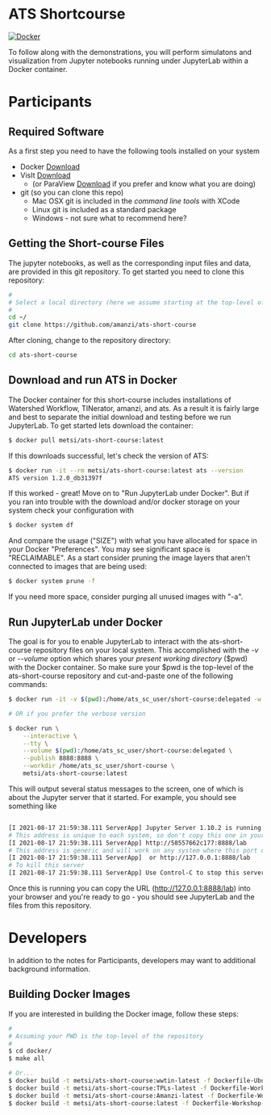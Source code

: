 # ATS Shortcourse

[![Docker](https://github.com/amanzi/ats-short-course/actions/workflows/docker-test.yml/badge.svg?branch=main)](https://github.com/amanzi/ats-short-course/actions/workflows/docker-test.yml)

To follow along with the demonstrations, you will perform simulatons and visualization from Jupyter notebooks running under JupyterLab within a Docker container. 


# Participants

## Required Software
As a first step you need to have the following tools installed on your system

* Docker [Download](https://www.docker.com/get-started)
* VisIt [Download](https://wci.llnl.gov/simulation/computer-codes/visit/executables)
  * (or ParaView [Download](https://www.paraview.org/download/) if you prefer and know what you are doing)
* git (so you can clone this repo)
  * Mac OSX git is included in the _command line tools_ with XCode
  * Linux git is included as a standard package
  * Windows - not sure what to recommend here?

## Getting the Short-course Files

The jupyter notebooks, as well as the corresponding input files and data, are provided in this git repository. To get started you need to clone this repository:

```sh
#
# Select a local directory (here we assume starting at the top-level of your home directory)
#
cd ~/
git clone https://github.com/amanzi/ats-short-course
```

After cloning, change to the repository directory:

``` sh
cd ats-short-course
```

## Download and run ATS in Docker

The Docker container for this short-course includes installations of Watershed Workflow, TINerator, amanzi, and ats.  As a result it is fairly large and best to separate the initial download and testing before we run JupyterLab.  To get started lets download the container:


``` sh
$ docker pull metsi/ats-short-course:latest
```

If this downloads successful, let's check the version of ATS:

``` sh
$ docker run -it --rm metsi/ats-short-course:latest ats --version
ATS version 1.2.0_db31397f
```

If this worked - great!  Move on to "Run JupyterLab under Docker".  But if you ran into trouble with the download and/or docker storage on your system check your configuration with 

``` sh
$ docker system df
```

And compare the usage ("SIZE") with what you have allocated for space in your Docker "Preferences".  You may see significant space is "RECLAIMABLE".  As a start consider pruning the image layers that aren't connected to images that are being used:

``` sh
$ docker system prune -f 
```

If you need more space, consider purging all unused images with "-a".

## Run JupyterLab under Docker

The goal is for you to enable JupyterLab to interact with the ats-short-course repository files on your local system.  This accomplished with the _-v_ or _--volume_ option which shares your _present working directory_ ($pwd) with the Docker container.  So make sure your $pwd is the top-level of the ats-short-course repository and cut-and-paste one of the following commands:

```sh
$ docker run -it -v $(pwd):/home/ats_sc_user/short-course:delegated -w /home/ats_sc_user/short-course -p 8888:8888 metsi/ats-short-course:latest

# OR if you prefer the verbose version

$ docker run \
    --interactive \
    --tty \
    --volume $(pwd):/home/ats_sc_user/short-course:delegated \
    --publish 8888:8888 \
    --workdir /home/ats_sc_user/short-course \
    metsi/ats-short-course:latest
```

This will output several status messages to the screen, one of which is about the Jupyter server that it started.  For example, you should see something like 

``` sh

[I 2021-08-17 21:59:38.111 ServerApp] Jupyter Server 1.10.2 is running at:
# This address is unique to each system, so don't copy this one in your case
[I 2021-08-17 21:59:38.111 ServerApp] http://58557662c177:8888/lab
# This address is generic and will work on any system where this port on local host has not been allocated to another process
[I 2021-08-17 21:59:38.111 ServerApp]  or http://127.0.0.1:8888/lab
# To kill this server
[I 2021-08-17 21:59:38.111 ServerApp] Use Control-C to stop this server and shut down all kernels (twice to skip confirmation).

```

Once this is running you can copy the URL (http://127.0.0.1:8888/lab) into your browser and you're ready to go - you should see JupyterLab and the files from this repository.

# Developers

In addition to the notes for Participants, developers may want to additional background information.

## Building Docker Images

If you are interested in building the Docker image, follow these steps:

```sh
#
# Assuming your PWD is the top-level of the repository
#
$ cd docker/
$ make all

# Or...
$ docker build -t metsi/ats-short-course:wwtin-latest -f Dockerfile-Ubuntu-WW+TIN ./
$ docker build -t metsi/ats-short-course:TPLs-latest -f Dockerfile-Workshop-TPLs ./
$ docker build -t metsi/ats-short-course:Amanzi-latest -f Dockerfile-Workshop-Amanzi ./
$ docker build -t metsi/ats-short-course:latest -f Dockerfile-Workshop-ATS ./

```
